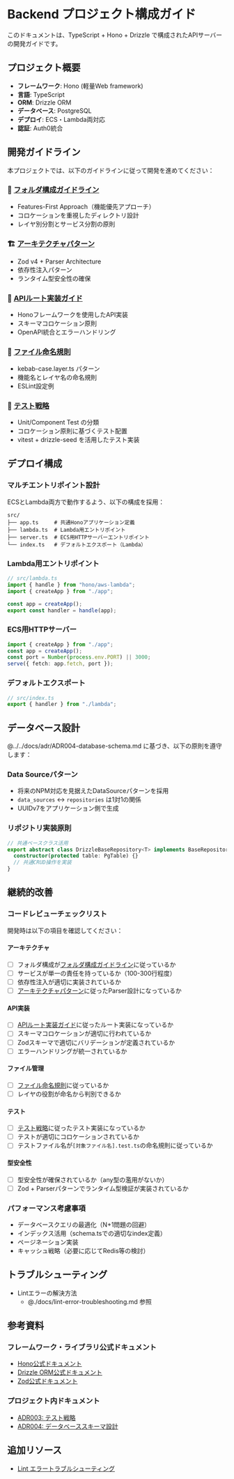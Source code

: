 # Backend プロジェクト構成ガイド

このドキュメントは、TypeScript + Hono + Drizzle で構成されたAPIサーバーの開発ガイドです。

## プロジェクト概要

- **フレームワーク**: Hono (軽量Web framework)
- **言語**: TypeScript
- **ORM**: Drizzle ORM
- **データベース**: PostgreSQL
- **デプロイ**: ECS・Lambda両対応
- **認証**: Auth0統合

## 開発ガイドライン

本プロジェクトでは、以下のガイドラインに従って開発を進めてください：

### 📁 [フォルダ構成ガイドライン](docs/guidelines/folder-structure.md)

- Features-First Approach（機能優先アプローチ）
- コロケーションを重視したディレクトリ設計
- レイヤ別分割とサービス分割の原則

### 🏗️ [アーキテクチャパターン](docs/guidelines/architecture-patterns.md)

- Zod v4 + Parser Architecture
- 依存性注入パターン
- ランタイム型安全性の確保

### 🚀 [APIルート実装ガイド](docs/guidelines/api-implementation-guide.md)

- Honoフレームワークを使用したAPI実装
- スキーマコロケーション原則
- OpenAPI統合とエラーハンドリング

### 📝 [ファイル命名規則](docs/guidelines/file-naming-conventions.md)

- kebab-case.layer.ts パターン
- 機能名とレイヤ名の命名規則
- ESLint設定例

### 🧪 [テスト戦略](docs/guidelines/testing-strategy.md)

- Unit/Component Test の分類
- コロケーション原則に基づくテスト配置
- vitest + drizzle-seed を活用したテスト実装

## デプロイ構成

### マルチエントリポイント設計

ECSとLambda両方で動作するよう、以下の構成を採用：

```
src/
├── app.ts     # 共通Honoアプリケーション定義
├── lambda.ts  # Lambda用エントリポイント
├── server.ts  # ECS用HTTPサーバーエントリポイント
└── index.ts   # デフォルトエクスポート（Lambda）
```

### Lambda用エントリポイント

```typescript
// src/lambda.ts
import { handle } from "hono/aws-lambda";
import { createApp } from "./app";

const app = createApp();
export const handler = handle(app);
```

### ECS用HTTPサーバー

```typescript
import { createApp } from "./app";
const app = createApp();
const port = Number(process.env.PORT) || 3000;
serve({ fetch: app.fetch, port });
```

### デフォルトエクスポート

```typescript
// src/index.ts
export { handler } from "./lambda";
```

## データベース設計

@../../docs/adr/ADR004-database-schema.md に基づき、以下の原則を遵守します：

### Data Sourceパターン

- 将来のNPM対応を見据えたDataSourceパターンを採用
- `data_sources` ↔ `repositories` は1対1の関係
- UUIDv7をアプリケーション側で生成

### リポジトリ実装原則

```typescript
// 共通ベースクラス活用
export abstract class DrizzleBaseRepository<T> implements BaseRepository<T> {
  constructor(protected table: PgTable) {}
  // 共通CRUD操作を実装
}
```

## 継続的改善

### コードレビューチェックリスト

開発時は以下の項目を確認してください：

#### アーキテクチャ

- [ ] フォルダ構成が[フォルダ構成ガイドライン](docs/guidelines/folder-structure.md)に従っているか
- [ ] サービスが単一の責任を持っているか（100-300行程度）
- [ ] 依存性注入が適切に実装されているか
- [ ] [アーキテクチャパターン](docs/guidelines/architecture-patterns.md)に従ったParser設計になっているか

#### API実装

- [ ] [APIルート実装ガイド](docs/guidelines/api-implementation-guide.md)に従ったルート実装になっているか
- [ ] スキーマコロケーションが適切に行われているか
- [ ] Zodスキーマで適切にバリデーションが定義されているか
- [ ] エラーハンドリングが統一されているか

#### ファイル管理

- [ ] [ファイル命名規則](docs/guidelines/file-naming-conventions.md)に従っているか
- [ ] レイヤの役割が命名から判別できるか

#### テスト

- [ ] [テスト戦略](docs/guidelines/testing-strategy.md)に従ったテスト実装になっているか
- [ ] テストが適切にコロケーションされているか
- [ ] テストファイル名が`[対象ファイル名].test.ts`の命名規則に従っているか

#### 型安全性

- [ ] 型安全性が確保されているか（any型の濫用がないか）
- [ ] Zod + Parserパターンでランタイム型検証が実装されているか

### パフォーマンス考慮事項

- データベースクエリの最適化（N+1問題の回避）
- インデックス活用（schema.tsでの適切なindex定義）
- ページネーション実装
- キャッシュ戦略（必要に応じてRedis等の検討）

## トラブルシューティング

- Lintエラーの解決方法
  - @./docs/lint-error-troubleshooting.md 参照

## 参考資料

### フレームワーク・ライブラリ公式ドキュメント

- [Hono公式ドキュメント](https://hono.dev/)
- [Drizzle ORM公式ドキュメント](https://orm.drizzle.team/)
- [Zod公式ドキュメント](https://zod.dev/)

### プロジェクト内ドキュメント

- [ADR003: テスト戦略](../../docs/adr/ADR003-testing.md)
- [ADR004: データベーススキーマ設計](../../docs/adr/ADR004-database-schema.md)

## 追加リソース

- [Lint エラートラブルシューティング](docs/lint-error-troubleshooting.md)
